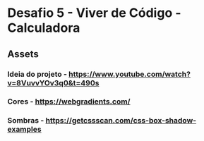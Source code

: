 # Desafio 5 - Viver de Código - Calculadora

## Assets 
### Ideia do projeto - https://www.youtube.com/watch?v=8VuvvYOv3q0&t=490s
### Cores - https://webgradients.com/
### Sombras - https://getcssscan.com/css-box-shadow-examples
